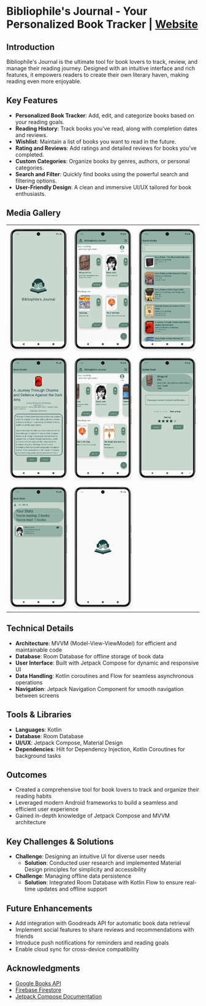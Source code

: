 # Bibliophile's Journal - Your Personalized Book Tracker | [Website](https://yourwebsite.com/BibliophilesJournal)

## Introduction

Bibliophile's Journal is the ultimate tool for book lovers to track, review, and manage their reading journey. Designed with an intuitive interface and rich features, it empowers readers to create their own literary haven, making reading even more enjoyable.

## Key Features
- **Personalized Book Tracker**: Add, edit, and categorize books based on your reading goals.
- **Reading History**: Track books you've read, along with completion dates and reviews.
- **Wishlist**: Maintain a list of books you want to read in the future.
- **Rating and Reviews**: Add ratings and detailed reviews for books you've completed.
- **Custom Categories**: Organize books by genres, authors, or personal categories.
- **Search and Filter**: Quickly find books using the powerful search and filtering options.
- **User-Friendly Design**: A clean and immersive UI/UX tailored for book enthusiasts.

## Media Gallery

<!-- 2x3 Grid with Images -->
<table style="width:100%;">
  <tr>
    <!-- First row: 3 images -->
    <td style="padding: 10px;">
      <img src="assets/0.png" alt="Homepage" style="width:100%; border-radius:10px; box-shadow: 0 4px 6px rgba(0, 0, 0, 0.1);"/>
    </td>
    <td style="padding: 10px;">
      <img src="assets/3.png" alt="Add Book Screen" style="width:100%; border-radius:10px; box-shadow: 0 4px 6px rgba(0, 0, 0, 0.1);" />
    </td>
    <td style="padding: 10px;">
      <img src="assets/6.png" alt="Review Page" style="width:100%; border-radius:10px; box-shadow: 0 4px 6px rgba(0, 0, 0, 0.1);" />
    </td>
  </tr>
  <tr>
    <!-- Second row: 3 images -->
    <td style="padding: 10px;">
      <img src="assets/7.png" alt="Wishlist Screen" style="width:100%; border-radius:10px; box-shadow: 0 4px 6px rgba(0, 0, 0, 0.1);" />
    </td>
    <td style="padding: 10px;">
      <img src="assets/5.png" alt="Search and Filter" style="width:100%; border-radius:10px; box-shadow: 0 4px 6px rgba(0, 0, 0, 0.1);" />
    </td>
    <td style="padding: 10px;">
      <img src="assets/4.png" alt="Settings Page" style="width:100%; border-radius:10px; box-shadow: 0 4px 6px rgba(0, 0, 0, 0.1);" />
    </td>
  </tr>
  <tr>
    <!-- Third row: 3 images -->
    <td style="padding: 10px;">
      <img src="assets/8.png" alt="Wishlist Screen" style="width:100%; border-radius:10px; box-shadow: 0 4px 6px rgba(0, 0, 0, 0.1);" />
    </td>
    <td style="padding: 10px;">
      <img src="assets/0.1.png" alt="Search and Filter" style="width:100%; border-radius:10px; box-shadow: 0 4px 6px rgba(0, 0, 0, 0.1);" />
    </td>
  </tr>
</table>

## Technical Details
- **Architecture**: MVVM (Model-View-ViewModel) for efficient and maintainable code
- **Database**: Room Database for offline storage of book data
- **User Interface**: Built with Jetpack Compose for dynamic and responsive UI
- **Data Handling**: Kotlin coroutines and Flow for seamless asynchronous operations
- **Navigation**: Jetpack Navigation Component for smooth navigation between screens

## Tools & Libraries
- **Languages**: Kotlin
- **Database**: Room Database
- **UI/UX**: Jetpack Compose, Material Design
- **Dependencies**: Hilt for Dependency Injection, Kotlin Coroutines for background tasks

## Outcomes
- Created a comprehensive tool for book lovers to track and organize their reading habits
- Leveraged modern Android frameworks to build a seamless and efficient user experience
- Gained in-depth knowledge of Jetpack Compose and MVVM architecture

## Key Challenges & Solutions
- **Challenge**: Designing an intuitive UI for diverse user needs
  - **Solution**: Conducted user research and implemented Material Design principles for simplicity and accessibility
- **Challenge**: Managing offline data persistence
  - **Solution**: Integrated Room Database with Kotlin Flow to ensure real-time updates and offline support

## Future Enhancements
- Add integration with Goodreads API for automatic book data retrieval
- Implement social features to share reviews and recommendations with friends
- Introduce push notifications for reminders and reading goals
- Enable cloud sync for cross-device compatibility

## Acknowledgments

- [Google Books API](https://developers.google.com/books)
- [Firebase Firestore](https://firebase.google.com/docs/firestore)
- [Jetpack Compose Documentation](https://developer.android.com/jetpack/compose)

